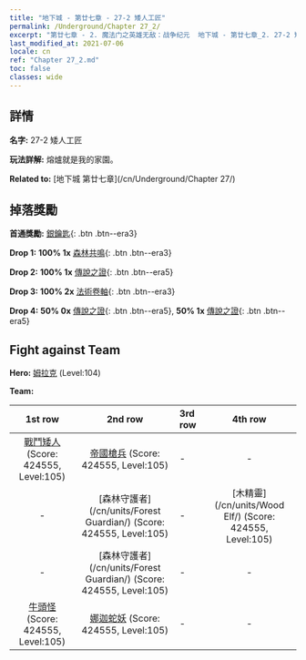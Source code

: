 ```yaml
---
title: "地下城 - 第廿七章 - 27-2 矮人工匠"
permalink: /Underground/Chapter 27_2/
excerpt: "第廿七章 - 2. 魔法门之英雄无敌：战争纪元  地下城 - 第廿七章_2. 27-2 矮人工匠"
last_modified_at: 2021-07-06
locale: cn
ref: "Chapter 27_2.md"
toc: false
classes: wide
---
```


## 詳情

 **名字:** 27-2 矮人工匠

 **玩法詳解:**       熔爐就是我的家園。

 **Related to:** [地下城 第廿七章](/cn/Underground/Chapter 27/)

## 掉落獎勵

 **首通獎勵:** [銀鑰匙](/cn/Items/con_693/){: .btn .btn--era3}

 **Drop 1:** **100% 1x** [森林共鳴](/cn/Items/her_465/){: .btn .btn--era3}

 **Drop 2:** **100% 1x** [傳說之證](/cn/Items/mat_102/){: .btn .btn--era5}

 **Drop 3:** **100% 2x** [法術卷軸](/cn/Items/con_694/){: .btn .btn--era3}

 **Drop 4:** **50% 0x** [傳說之證](/cn/Items/mat_95/){: .btn .btn--era5}, **50% 1x** [傳說之證](/cn/Items/mat_95/){: .btn .btn--era5}


## Fight against Team
 **Hero:** [姆拉克](/cn/heroes/Mullich/) (Level:104)

 **Team:**


  | 1st row | 2nd row | 3rd row | 4th row |
  |:----:|:----:|:----|:----:|
  | [戰鬥矮人](/cn/units/Dwarf/) (Score: 424555, Level:105)  | [帝國槍兵](/cn/units/Pikeman/) (Score: 424555, Level:105)  | - | - |
  | - | [森林守護者](/cn/units/Forest Guardian/) (Score: 424555, Level:105)  | - | [木精靈](/cn/units/Wood Elf/) (Score: 424555, Level:105)  |
  | - | [森林守護者](/cn/units/Forest Guardian/) (Score: 424555, Level:105)  | - | - |
  | [牛頭怪](/cn/units/Minotaur/) (Score: 424555, Level:105)  | [娜迦蛇妖](/cn/units/Naga/) (Score: 424555, Level:105)  | - | - |


